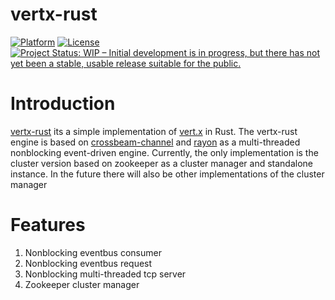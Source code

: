 # vertx-rust

[![Platform](https://img.shields.io/badge/platform-%20%20%20%20Linux-green.svg?style=flat)](https://github.com/kathog/vertx-rust)
[![License](https://img.shields.io/badge/license-%20%20BSD%203%20clause-yellow.svg?style=flat)](LICENSE)
[![Project Status: WIP – Initial development is in progress, but there has not yet been a stable, usable release suitable for the public.](https://www.repostatus.org/badges/latest/wip.svg)](https://www.repostatus.org/#wip)

# Introduction

[vertx-rust](https://github.com/kathog/vertx-rust) its a simple implementation of [vert.x](https://github.com/eclipse-vertx/vert.x) in Rust. The vertx-rust engine is based on [crossbeam-channel](https://github.com/crossbeam-rs/crossbeam-channel) and [rayon](https://github.com/rayon-rs/rayon) as a multi-threaded nonblocking event-driven engine.
Currently, the only implementation is the cluster version based on zookeeper as a cluster manager and standalone instance. In the future there will also be other implementations of the cluster manager

# Features

1. Nonblocking eventbus consumer
2. Nonblocking eventbus request
3. Nonblocking multi-threaded tcp server
4. Zookeeper cluster manager
